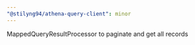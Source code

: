 ```yaml
---
"@stilyng94/athena-query-client": minor
---
```


MappedQueryResultProcessor to paginate and get all records
